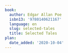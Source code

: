 ```yaml
---
book:
  author: Edgar Allan Poe
  isbn13: '9780140621167'
  language: en
  slug: selected-tales
  title: Selected Tales
plan:
  date_added: '2020-10-04'
---
```

